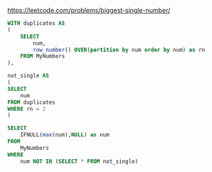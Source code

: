https://leetcode.com/problems/biggest-single-number/

```sql
WITH duplicates AS
(
    SELECT 
        num, 
        row_number() OVER(partition by num order by num) as rn
    FROM MyNumbers
), 

not_single AS
(
SELECT 
    num
FROM duplicates 
WHERE rn = 2
)

SELECT 
    IFNULL(max(num),NULL) as num
FROM 
    MyNumbers 
WHERE 
    num NOT IN (SELECT * FROM not_single)
```
